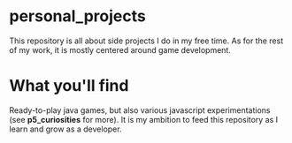 # personal_projects
This repository is all about side projects I do in my free time. As for the rest of my work, it is mostly centered around game development.

# What you'll find
Ready-to-play java games, but also various javascript experimentations (see **p5_curiosities** for more). It is my ambition to feed this repository as I learn and grow as a developer.
